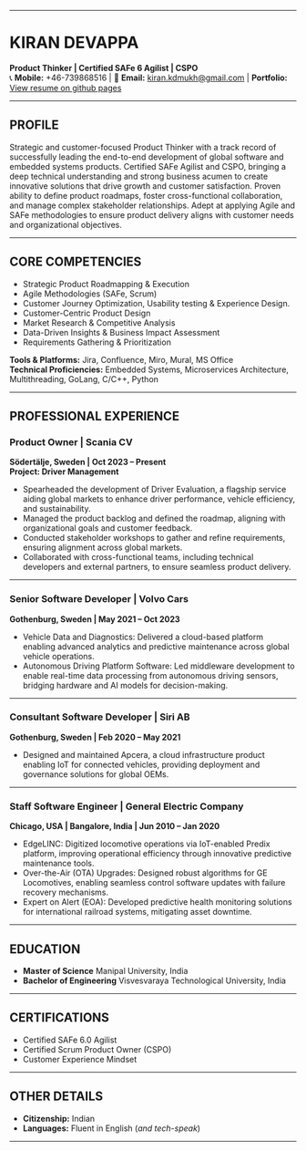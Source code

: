 
---

# **KIRAN DEVAPPA**  
**Product Thinker | Certified SAFe 6 Agilist | CSPO**  
📞 **Mobile:** +46-739868516 | 📧 **Email:** kiran.kdmukh@gmail.com | **Portfolio:** [View resume on github pages](https://kirandevappa.github.io/kiran-resume/)

---

## **PROFILE**  
Strategic and customer-focused Product Thinker with a track record of successfully leading the end-to-end development of global software and embedded systems products. Certified SAFe Agilist and CSPO, bringing a deep technical understanding and strong business acumen to create innovative solutions that drive growth and customer satisfaction. Proven ability to define product roadmaps, foster cross-functional collaboration, and manage complex stakeholder relationships. Adept at applying Agile and SAFe methodologies to ensure product delivery aligns with customer needs and organizational objectives.

---

## **CORE COMPETENCIES**  
- Strategic Product Roadmapping & Execution    
- Agile Methodologies (SAFe, Scrum)  
- Customer Journey Optimization, Usability testing & Experience Design.
- Customer-Centric Product Design  
- Market Research & Competitive Analysis  
- Data-Driven Insights & Business Impact Assessment  
- Requirements Gathering & Prioritization     

**Tools & Platforms:** Jira, Confluence, Miro, Mural, MS Office   
**Technical Proficiencies:** Embedded Systems, Microservices Architecture, Multithreading, GoLang, C/C++, Python  

---

## **PROFESSIONAL EXPERIENCE**  

### **Product Owner | Scania CV**  
**Södertälje, Sweden | Oct 2023 – Present**  
**Project: Driver Management**  
- Spearheaded the development of Driver Evaluation, a flagship service aiding global markets to enhance driver performance, vehicle efficiency, and sustainability.  
- Managed the product backlog and defined the roadmap, aligning with organizational goals and customer feedback.  
- Conducted stakeholder workshops to gather and refine requirements, ensuring alignment across global markets. 
- Collaborated with cross-functional teams, including technical developers and external partners, to ensure seamless product delivery.  

---

### **Senior Software Developer | Volvo Cars**  
**Gothenburg, Sweden | May 2021 – Oct 2023**  
- Vehicle Data and Diagnostics: Delivered a cloud-based platform enabling advanced analytics and predictive maintenance across global vehicle operations.  
- Autonomous Driving Platform Software: Led middleware development to enable real-time data processing from autonomous driving sensors, bridging hardware and AI models for decision-making.  

---

### **Consultant Software Developer | Siri AB**  
**Gothenburg, Sweden | Feb 2020 – May 2021**  
- Designed and maintained Apcera, a cloud infrastructure product enabling IoT for connected vehicles, providing deployment and governance solutions for global OEMs.  

---

### **Staff Software Engineer | General Electric Company**  
**Chicago, USA | Bangalore, India | Jun 2010 – Jan 2020**  
- EdgeLINC: Digitized locomotive operations via IoT-enabled Predix platform, improving operational efficiency through innovative predictive maintenance tools.  
- Over-the-Air (OTA) Upgrades: Designed robust algorithms for GE Locomotives, enabling seamless control software updates with failure recovery mechanisms.  
- Expert on Alert (EOA): Developed predictive health monitoring solutions for international railroad systems, mitigating asset downtime.  

---

## **EDUCATION**  
- **Master of Science**  Manipal University, India  
- **Bachelor of Engineering**  Visvesvaraya Technological University, India  

---

## **CERTIFICATIONS**  
- Certified SAFe 6.0 Agilist  
- Certified Scrum Product Owner (CSPO)  
- Customer Experience Mindset  
 
---

## **OTHER DETAILS**  
- **Citizenship:** Indian  
- **Languages:** Fluent in English (*and tech-speak*)  

---
